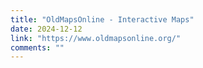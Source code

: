 ```yaml
---
title: "OldMapsOnline - Interactive Maps"
date: 2024-12-12
link: "https://www.oldmapsonline.org/"
comments: ""
---
```


